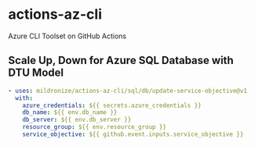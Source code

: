 # actions-az-cli
Azure CLI Toolset on GitHub Actions

## Scale Up, Down for Azure SQL Database with DTU Model

```yaml
- uses: mildronize/actions-az-cli/sql/db/update-service-objective@v1
  with: 
    azure_credentials: ${{ secrets.azure_credentials }}
    db_name: ${{ env.db_name }}
    db_server: ${{ env.db_server }}
    resource_group: ${{ env.resource_group }}
    service_objective: ${{ github.event.inputs.service_objective }}
```